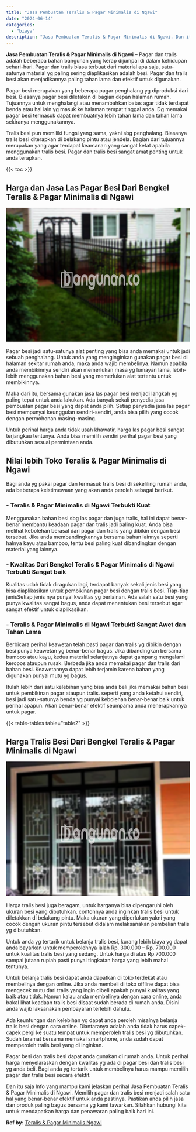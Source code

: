 ```yaml
---
title: "Jasa Pembuatan Teralis & Pagar Minimalis di Ngawi"
date: "2024-06-14"
categories: 
  - "biaya"
description: "Jasa Pembuatan Teralis & Pagar Minimalis di Ngawi. Dan itu saja Info yang mampu kami jelaskan perihal Jasa Pembuatan Teralis & Pagar Minimalis di Ngawi. Memi..."
---
```


**Jasa Pembuatan Teralis & Pagar Minimalis di Ngawi** – Pagar dan tralis adalah beberapa bahan bangunan yang kerap dijumpai di dalam kehidupan sehari-hari. Pagar dan trails biasa terbuat dari material apa saja, satu-satunya material yg paling sering diaplikasikan adalah besi. Pagar dan trails besi akan menjadikannya paling tahan lama dan efektif untuk digunakan.

Pagar besi merupakan yang beberapa pagar penghalang yg diproduksi dari besi. Biasanya pagar besi diletakan di bagian depan halaman rumah. Tujuannya untuk menghalangi atau menambahkan batas agar tidak terdapat benda atau hal lain yg masuk ke halaman tempat tinggal anda. Dg memakai pagar besi termasuk dapat membuatnya lebih tahan lama dan tahan lama sekiranya menggunakannya.

Tralis besi pun memiliki fungsi yang sama, yakni sbg penghalang. Biasanya trails besi diterapkan di belakang pintu atau jendela. Bagian dari tujuannya merupakan yang agar terdapat keamanan yang sangat ketat apabila menggunakan tralis besi. Pagar dan tralis besi sangat amat penting untuk anda terapkan.

{{< toc >}}

## Harga dan Jasa Las Pagar Besi Dari Bengkel Teralis & Pagar Minimalis di Ngawi

![Jasa Pembuatan Teralis & Pagar Minimalis di Ngawi](/images/pagar-minimalis-murah-43.png)

Pagar besi jadi satu-satunya alat penting yang bisa anda memakai untuk jadi sebuah penghalang. Untuk anda yang menginginkan gunakan pagar besi di halaman sekitar rumah anda, maka anda wajib membelinya. Namun apabila anda membikinnya sendiri akan memerlukan masa yg lumayan lama, lebih-lebih menggunakan bahan besi yang memerlukan alat tertentu untuk membikinnya.

Maka dari itu, bersama gunakan jasa las pagar besi menjadi langkah yg paling tepat untuk anda lakukan. Ada banyak sekali penyedia jasa pembuatan pagar besi yang dapat anda pilih. Setiap penyedia jasa las pagar besi mempunyai keunggulan sendiri-sendiri, anda bisa pilih yang cocok dengan permohonan masing-masing.

Untuk perihal harga anda tidak usah khawatir, harga las pagar besi sangat terjangkau tentunya. Anda bisa memilih sendiri perihal pagar besi yang dibutuhkan sesuai permintaan anda.

## Nilai lebih Toko Teralis & Pagar Minimalis di Ngawi

Bagi anda yg pakai pagar dan termasuk tralis besi di sekeliling rumah anda, ada beberapa keistimewaan yang akan anda peroleh sebagai berikut.

### \- Teralis & Pagar Minimalis di Ngawi Terbukti Kuat

Menggunakan bahan besi sbg las pagar dan juga tralis, hal ini dapat benar-benar membantu keadaan pagar dan tralis jadi paling kuat. Anda bisa melihat kebolehan berasal dari pagar dan tralis yang dibikin dengan besi tersebut. Jika anda membandingkannya bersama bahan lainnya seperti halnya kayu atau bamboo, tentu besi paling kuat dibandingkan dengan material yang lainnya.

### \- Kwalitas Dari Bengkel Teralis & Pagar Minimalis di Ngawi Terbukti Sangat baik

Kualitas udah tidak diragukan lagi, terdapat banyak sekali jenis besi yang bisa diaplikasikan untuk pembikinan pagar besi dengan tralis besi. Tiap-tiap jenisSetiap jenis nya punyai kwalitas yg berlainan. Ada salah satu besi yang punya kwalitas sangat bagus, anda dapat menentukan besi tersebut agar sangat efektif untuk diaplikasikan.

### \- Teralis & Pagar Minimalis di Ngawi Terbukti Sangat Awet dan Tahan Lama

Berbicara perihal keawetan telah pasti pagar dan tralis yg dibikin dengan besi punya keawetan yg benar-benar bagus. Jika dibandingkan bersama bamboo atau kayu, kedua material selanjutnya dapat gampang mengalami keropos ataupun rusak. Berbeda jika anda memakai pagar dan tralis dari bahan besi. Keawetannya dapat lebih terjamin karena bahan yang digunakan punyai mutu yg bagus.

Itulah lebih dari satu kelebihan yang bisa anda beli jika memakai bahan besi untuk pembikinan pagar ataupun tralis. seperti yang anda ketahui sendiri, besi jadi satu-satunya benda yg punyai kebolehan benar-benar baik untuk perihal apapun. Akan benar-benar efektif seumpama anda menerapkannya untuk pagar.

{{< table-tables table="table2" >}}

## Harga Tralis Besi Dari Bengkel Teralis & Pagar Minimalis di Ngawi

![Jasa Pembuatan Teralis & Pagar Minimalis di Ngawi](/images/teralis-minimalis-murah-19.png)

Harga tralis besi juga beragam, untuk harganya bisa dipengaruhi oleh ukuran besi yang dibutuhkan. contohnya anda inginkan tralis besi untuk diletakkan di belakang pintu. Maka ukuran yang diperlukan yakni yang cocok dengan ukuran pintu tersebut didalam melaksanakan pembelian tralis yg dibutuhkan.

Untuk anda yg tertarik untuk belanja tralis besi, kurang lebih biaya yg dapat anda bayarkan untuk memperolehnya ialah Rp. 300.000 – Rp. 700.000 untuk kualitas tralis besi yang sedang. Untuk harga di atas Rp.700.000 sampai jutaan rupiah pasti punyai tingkatan harga yang lebih mahal tentunya.

Untuk belanja tralis besi dapat anda dapatkan di toko terdekat atau membelinya dengan online. Jika anda membeli di toko offline dapat bisa mengecek mutu dari tralis yang ingin dibeli apakah punyai kualitas yang baik atau tidak. Namun kalau anda membelinya dengan cara online, anda bakal lihat keadaan tralis besi disaat sudah berada di rumah anda. Disini anda wajib laksanakan pembayaran terlebih dahulu.

Ada keuntungan dan kelebihan yg dapat anda peroleh misalnya belanja tralis besi dengan cara online. Diantaranya adalah anda tidak harus capek-capek pergi ke suatu tempat untuk memperoleh tralis besi yg dibutuhkan. Sudah teramat bersama memakai smartphone, anda sudah dapat memperoleh tralis besi yang di inginkan.

Pagar besi dan tralis besi dapat anda gunakan di rumah anda. Untuk perihal harga menyelaraskan dengan kwalitas yg ada di pagar besi dan tralis besi yg anda beli. Bagi anda yg tertarik untuk membelinya harus mampu memilih pagar dan tralis besi secara efektif.

Dan itu saja Info yang mampu kami jelaskan perihal Jasa Pembuatan Teralis & Pagar Minimalis di Ngawi. Memilih pagar dan tralis besi menjadi salah satu hal yang benar-benar efektif untuk anda pastinya. Pastikan anda pilih jasa dan produk paling bagus bersama yg kami tawarkan. Silahkan hubungi kita untuk mendapatkan harga dan penawaran paling baik hari ini.

**Ref by:** [Teralis & Pagar Minimalis Ngawi](https://id.wikipedia.org/wiki/Teralis)
